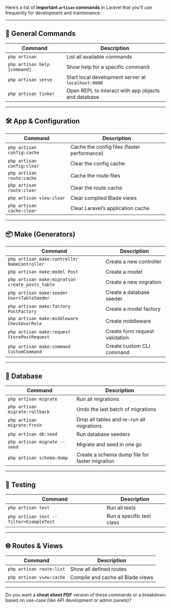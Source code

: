 Here’s a list of **important `artisan` commands** in Laravel that you'll use frequently for development and maintenance:

---

## 🔧 **General Commands**

| Command                      | Description                                         |
| ---------------------------- | --------------------------------------------------- |
| `php artisan`                | List all available commands                         |
| `php artisan help [command]` | Show help for a specific command                    |
| `php artisan serve`          | Start local development server at `localhost:8000`  |
| `php artisan tinker`         | Open REPL to interact with app objects and database |

---

## 🛠 **App & Configuration**

| Command                    | Description                                 |
| -------------------------- | ------------------------------------------- |
| `php artisan config:cache` | Cache the config files (faster performance) |
| `php artisan config:clear` | Clear the config cache                      |
| `php artisan route:cache`  | Cache the route files                       |
| `php artisan route:clear`  | Clear the route cache                       |
| `php artisan view:clear`   | Clear compiled Blade views                  |
| `php artisan cache:clear`  | Clear Laravel’s application cache           |

---

## 📦 **Make (Generators)**

| Command                                         | Description                    |
| ----------------------------------------------- | ------------------------------ |
| `php artisan make:controller NameController`    | Create a new controller        |
| `php artisan make:model Post`                   | Create a model                 |
| `php artisan make:migration create_posts_table` | Create a new migration         |
| `php artisan make:seeder UsersTableSeeder`      | Create a database seeder       |
| `php artisan make:factory PostFactory`          | Create a model factory         |
| `php artisan make:middleware CheckUserRole`     | Create middleware              |
| `php artisan make:request StorePostRequest`     | Create form request validation |
| `php artisan make:command CustomCommand`        | Create custom CLI command      |

---

## 🧩 **Database**

| Command                        | Description                                    |
| ------------------------------ | ---------------------------------------------- |
| `php artisan migrate`          | Run all migrations                             |
| `php artisan migrate:rollback` | Undo the last batch of migrations              |
| `php artisan migrate:fresh`    | Drop all tables and re-run all migrations      |
| `php artisan db:seed`          | Run database seeders                           |
| `php artisan migrate --seed`   | Migrate and seed in one go                     |
| `php artisan schema:dump`      | Create a schema dump file for faster migration |

---

## 🧪 **Testing**

| Command                                 | Description               |
| --------------------------------------- | ------------------------- |
| `php artisan test`                      | Run all tests             |
| `php artisan test --filter=ExampleTest` | Run a specific test class |

---

## 🌐 **Routes & Views**

| Command                  | Description                       |
| ------------------------ | --------------------------------- |
| `php artisan route:list` | Show all defined routes           |
| `php artisan view:cache` | Compile and cache all Blade views |

---

Do you want a **cheat sheet PDF** version of these commands or a breakdown based on use-case (like API development or admin panels)?
